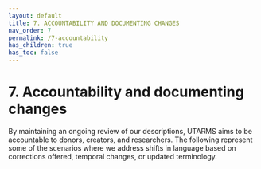 ```yaml
---
layout: default
title: 7. ACCOUNTABILITY AND DOCUMENTING CHANGES
nav_order: 7
permalink: /7-accountability
has_children: true
has_toc: false
---
```


# 7. Accountability and documenting changes

By maintaining an ongoing review of our descriptions, UTARMS aims to be accountable to donors, creators, and researchers. The following represent some of the scenarios where we address shifts in language based on corrections offered, temporal changes, or updated terminology.